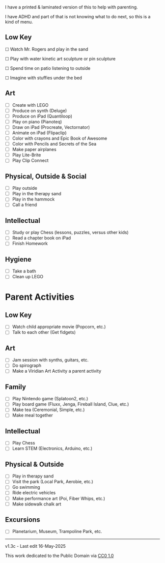 ﻿I have a printed & laminated version of this to help with parenting. 

I have ADHD and part of that is not knowing what to do next, so this is a kind of menu.

## Low Key

☐ Watch Mr. Rogers and play in the sand

☐ Play with water kinetic art sculpture or pin sculpture

☐ Spend time on patio listening to outside

☐ Imagine with stuffies under the bed

## Art

- [ ] Create with LEGO
- [ ] Produce on synth (Deluge)
- [ ] Produce on iPad (Quantiloop)
- [ ] Play on piano (Pianoteq)
- [ ] Draw on iPad (Procreate, Vectornator)
- [ ] Animate on iPad (Flipaclip)
- [ ] Color with crayons and Epic Book of Awesome
- [ ] Color with Pencils and Secrets of the Sea
- [ ] Make paper airplanes
- [ ] Play Lite-Brite
- [ ] Play Clip Connect

## Physical, Outside & Social

- [ ] Play outside
- [ ] Play in the therapy sand  
- [ ] Play in the hammock
- [ ] Call a friend

## Intellectual

- [ ] Study or play Chess (lessons, puzzles, versus other kids)
- [ ] Read a chapter book on iPad
- [ ] Finish Homework

## Hygiene

- [ ] Take a bath
- [ ] Clean up LEGO

# Parent Activities

## Low Key

- [ ] Watch child appropriate movie (Popcorn, etc.)
- [ ] Talk to each other (Get fidgets)

## Art

- [ ] Jam session with synths, guitars, etc.
- [ ] Do spirograph
- [ ] Make a Viridian Art Activity a parent activity

## Family

- [ ] Play Nintendo game (Splatoon2, etc.)
- [ ] Play board game (Fluxx, Jenga, Fireball Island, Clue, etc.)
- [ ] Make tea (Ceremonial, Simple, etc.)
- [ ] Make meal together

## Intellectual

- [ ] Play Chess
- [ ] Learn STEM (Electronics, Arduino, etc.)

## Physical & Outside

- [ ] Play in therapy sand
- [ ] Visit the park (Local Park, Aerobie, etc.)
- [ ] Go swimming
- [ ] Ride electric vehicles
- [ ] Make performance art (Poi, Fiber Whips, etc.)
- [ ] Make sidewalk chalk art

## Excursions

- [ ] Planetarium, Museum, Trampoline Park, etc.

-----

v1.3c - Last edit 16-May-2025

This work dedicated to the Public Domain via [CC0 1.0](https://creativecommons.org/publicdomain/zero/1.0/)
